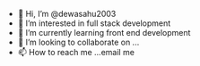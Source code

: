 - 👋 Hi, I’m @dewasahu2003
- 👀 I’m interested in full stack development
- 🌱 I’m currently learning front end development
- 💞️ I’m looking to collaborate on ...
- 📫 How to reach me ...email me

<!---
dewasahu2003/dewasahu2003 is a ✨ special ✨ repository because its `README.md` (this file) appears on your GitHub profile.
You can click the Preview link to take a look at your changes.
--->

